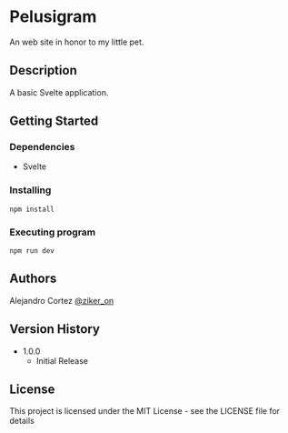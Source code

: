 # Pelusigram

An web site in honor to my little pet.

## Description

A basic Svelte application.

## Getting Started

### Dependencies

* Svelte

### Installing

```
npm install
```

### Executing program

```
npm run dev
```

## Authors

Alejandro Cortez  [@ziker_on](https://twitter.com/ziker_on)

## Version History

* 1.0.0
    * Initial Release

## License

This project is licensed under the MIT License - see the LICENSE file for details
